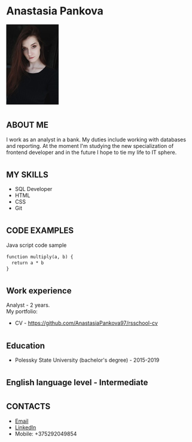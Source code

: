 # Anastasia Pankova # 
![Альтернативный текст](profile-image.jpg)
#
## ABOUT ME ##
I work as an analyst in a bank. My duties include working with databases and reporting. At the moment I'm studying the new specialization of frontend developer and in the future I hope to tie my life to IT sphere.


#
## MY SKILLS ##
- SQL Developer
- HTML
- CSS
- Git 

#
## CODE EXAMPLES ##
Java script code sample

```
function multiply(a, b) {
  return a * b
}
```
#
## Work experience ##
Analyst - 2 years. </br>
My portfolio:
- CV - https://github.com/AnastasiaPankova97/rsschool-cv

#
## Education ##
- Polessky State University (bachelor's degree) - 2015-2019 
#
## English language level - Intermediate ##
#

## CONTACTS ##
- [Email](nastya.pankova97@gmail.com)
- [LinkedIn](https://linkedin.com/in/анастасия-панкова-23618b1ba)
- Mobile: +375292049854